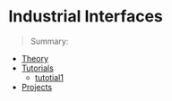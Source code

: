 # Industrial Interfaces

> Summary: 

- [Theory](/theory/)
- [Tutorials](/tutorials/)
    - [tutotial1](/tutorials/)
- [Projects](/projects/)